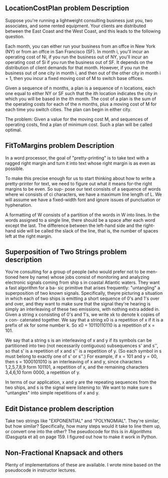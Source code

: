 ## LocationCostPlan problem Description

Suppose you're running a lightweight consulting business just you, two
associates, and some rented equipment. Your clients are distributed between the East
Coast and the West Coast, and this leads to the following question.

Each month, you can either run your business from an offce in New York (NY) or
from an offce in San Francisco (SF). In month i, you'll incur an operating cost of Ni,
if you run the business out of NY, you'll incur an operating cost of Si if you run the
business out of SF. It depends on the distribution of client demands for that month.
However, if you run the business out of one city in month i, and then out of the other
city in month i + 1, then you incur a fixed moving cost of M to switch base offices.

Given a sequence of n months, a plan is a sequence of n locations, each one equal to
either NY or SF such that the ith location indicates the city in which you will be based
in the ith month. The cost of a plan is the sum of the operating costs for each of the n
months, plus a moving cost of M for each time you switch cities. The plan can begin in
either city.

The problem: Given a value for the moving cost M, and sequences of operating costs, 
find a plan of minimum cost. Such a plan will be called optimal.

## FitToMargins problem Description
In a word processor, the goal of "pretty-printing" is to take text with a
ragged right margin and turn it into text whose right margin is as even as possible.

To make this precise enough for us to start thinking about how to write a pretty-printer
for text, we need to figure out what it means for-the right margins to be even. So sup-
pose our text consists of a sequence of words where wi consists of ci characters, we 
have a maximum line length of L. We will assume we have a fixed-width font and ignore 
issues of punctuation or hyphenation.

A formatting of W consists of a partition of the words in W into lines. In the words 
assigned to a single line, there should be a space after each word except the last. The 
difference between the left-hand side and the right-hand side will be called the slack of
the line, that is, the number of spaces left at the right margin.

## Superposition of Two Strings problem description

You're consulting for a group of people (who would prefer not to be men-
tioned here by name) whose jobs consist of monitoring and analyzing electronic signals
coming from ship s in coastal Atlantic waters. They want a fast algorithm for a ba-
sic primitive that arises frequently: "untangling" a superposition of two known signals.
Specifically, theyre picturing a situation in which each of two ships is emitting a short
sequence of 0's and 1's over and over, and they want to make sure that the signal they're
hearing is simply an interleaving of these two emissions, with nothing extra added in.
Given a string x consisting of 0's and 1's, we write xk to denote k copies of x con-
catenated together. We say that a string x0 is a repetition of x if it is a prefix of xk for
some number k. So x0 = 10110110110 is a repetition of x = 101.

We say that a string s is an interleaving of x and y if its symbols can be partitioned
into two (not necessarily contiguous) subsequences s' and s'', so that s' is a repetition of
x and s'' is a repetition of y. (So each symbol in s must belong to exactly one of s' or s''.)
For example, if x = 101 and y = 00, then s = 1000101010 is an interleaving of x and y,
since characters 1,2,5,7,8,9 form 101101, a repetition of x, and the remaining characters
3,4,6,10 form 0000, a repetition of y.

In terms of our application, x and y are the repeating sequences from the two ships,
and s is the signal were listening to: We want to make sure s "untangles" into simple
repetitions of x and y.

## Edit Distance problem description

Take two strings like "EXPONENTIAL" and "POLYNOMIAL". They're similar, but how similar?  Specifically, how many steps would it take to line them up, or convert one into the other?  The pseudocode for this is in *Algorithms* (Dasgupta et al) on page 159.  I figured out how to make it work in Python.

## Non-Fractional Knapsack and others

Plenty of implementations of these are available. I wrote mine based on the pseudocode in instructor lectures.

